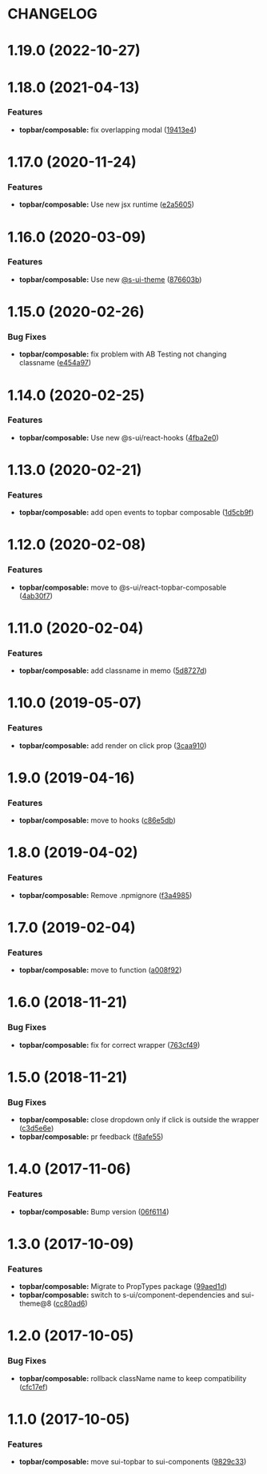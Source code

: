 # CHANGELOG

# 1.19.0 (2022-10-27)



# 1.18.0 (2021-04-13)


### Features

* **topbar/composable:** fix overlapping modal ([19413e4](https://github.com/SUI-Components/adevinta-spain-components/commit/19413e4c9cf6427948dbd3c6edcbf82a15fb01a8))



# 1.17.0 (2020-11-24)


### Features

* **topbar/composable:** Use new jsx runtime ([e2a5605](https://github.com/SUI-Components/adevinta-spain-components/commit/e2a5605b319df720165a2b5804387aeb8bbde2cf))



# 1.16.0 (2020-03-09)


### Features

* **topbar/composable:** Use new [@s-ui-theme](https://github.com/s-ui-theme) ([876603b](https://github.com/SUI-Components/adevinta-spain-components/commit/876603b65d30dfda04bdadad9796ae76738e5d43))



# 1.15.0 (2020-02-26)


### Bug Fixes

* **topbar/composable:** fix problem with AB Testing not changing classname ([e454a97](https://github.com/SUI-Components/adevinta-spain-components/commit/e454a97650580ec4d0e0daa2cb6c68c96e85c400))



# 1.14.0 (2020-02-25)


### Features

* **topbar/composable:** Use new @s-ui/react-hooks ([4fba2e0](https://github.com/SUI-Components/adevinta-spain-components/commit/4fba2e0e9f0ae9f89c3d6ac2bd0d1b3b742d29aa))



# 1.13.0 (2020-02-21)


### Features

* **topbar/composable:** add open events to topbar composable ([1d5cb9f](https://github.com/SUI-Components/adevinta-spain-components/commit/1d5cb9ff3fdfe6644c87dbe5c656a6e2f78ea789))



# 1.12.0 (2020-02-08)


### Features

* **topbar/composable:** move to @s-ui/react-topbar-composable ([4ab30f7](https://github.com/SUI-Components/adevinta-spain-components/commit/4ab30f7a6f9585c4ded289bccd521d01f659a0c8))



# 1.11.0 (2020-02-04)


### Features

* **topbar/composable:** add classname in memo ([5d8727d](https://github.com/SUI-Components/adevinta-spain-components/commit/5d8727df912e15000240c26abdd8c2497e2b2ab1))



# 1.10.0 (2019-05-07)


### Features

* **topbar/composable:** add render on click prop ([3caa910](https://github.com/SUI-Components/adevinta-spain-components/commit/3caa9106a1cabb88b8849f7f4a39aaf7c6d81d74))



# 1.9.0 (2019-04-16)


### Features

* **topbar/composable:** move to hooks ([c86e5db](https://github.com/SUI-Components/adevinta-spain-components/commit/c86e5db6df187f99178520cfc25ea410d750671b))



# 1.8.0 (2019-04-02)


### Features

* **topbar/composable:** Remove .npmignore ([f3a4985](https://github.com/SUI-Components/adevinta-spain-components/commit/f3a49858a7936f2ed6ef697372d38ce412bba2f3))



# 1.7.0 (2019-02-04)


### Features

* **topbar/composable:** move to function ([a008f92](https://github.com/SUI-Components/adevinta-spain-components/commit/a008f92fcba69a8771612236a95b1e2df18aa496))



# 1.6.0 (2018-11-21)


### Bug Fixes

* **topbar/composable:** fix for correct wrapper ([763cf49](https://github.com/SUI-Components/adevinta-spain-components/commit/763cf4992e45fa83ea9f7de061bed6b4f1ed574a))



# 1.5.0 (2018-11-21)


### Bug Fixes

* **topbar/composable:** close dropdown only if click is outside the wrapper ([c3d5e6e](https://github.com/SUI-Components/adevinta-spain-components/commit/c3d5e6e709897df7b1a6fc123035628b1d348cab))
* **topbar/composable:** pr feedback ([f8afe55](https://github.com/SUI-Components/adevinta-spain-components/commit/f8afe55a227406f04ad40e42e7dfd3227a52e5f7))



# 1.4.0 (2017-11-06)


### Features

* **topbar/composable:** Bump version ([06f6114](https://github.com/SUI-Components/adevinta-spain-components/commit/06f6114a784ab9a4d2c5cf86b0cb26c8490dcd48))



# 1.3.0 (2017-10-09)


### Features

* **topbar/composable:** Migrate to PropTypes package ([99aed1d](https://github.com/SUI-Components/adevinta-spain-components/commit/99aed1dad0b0b9c7da06e87254daf9bf80538a02))
* **topbar/composable:** switch to s-ui/component-dependencies and sui-theme@8 ([cc80ad6](https://github.com/SUI-Components/adevinta-spain-components/commit/cc80ad62de832cfc03c448b38a3899ae5d282c5d))



# 1.2.0 (2017-10-05)


### Bug Fixes

* **topbar/composable:** rollback className name to keep compatibility ([cfc17ef](https://github.com/SUI-Components/adevinta-spain-components/commit/cfc17ef712db9678db8be11a0ada293b1c565a39))



# 1.1.0 (2017-10-05)


### Features

* **topbar/composable:** move sui-topbar to sui-components ([9829c33](https://github.com/SUI-Components/adevinta-spain-components/commit/9829c33b4a88d42ef6d9f7946ea28d6772051395))



